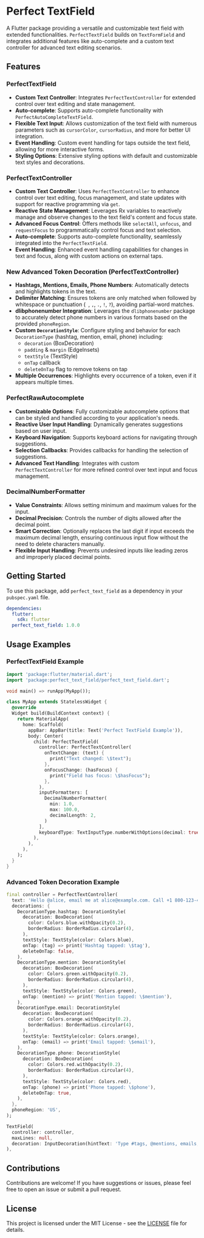 # Perfect TextField

A Flutter package providing a versatile and customizable text field with extended functionalities. `PerfectTextField` builds on `TextFormField` and integrates additional features like auto-complete and a custom text controller for advanced text editing scenarios.

## Features

### PerfectTextField
- **Custom Text Controller**: Integrates `PerfectTextController` for extended control over text editing and state management.
- **Auto-complete**: Supports auto-complete functionality with `PerfectAutoCompleteTextField`.
- **Flexible Text Input**: Allows customization of the text field with numerous parameters such as `cursorColor`, `cursorRadius`, and more for better UI integration.
- **Event Handling**: Custom event handling for taps outside the text field, allowing for more interactive forms.
- **Styling Options**: Extensive styling options with default and customizable text styles and decorations.

### PerfectTextController
- **Custom Text Controller**: Uses `PerfectTextController` to enhance control over text editing, focus management, and state updates with support for reactive programming via `get`.
- **Reactive State Management**: Leverages Rx variables to reactively manage and observe changes to the text field's content and focus state.
- **Advanced Focus Control**: Offers methods like `selectAll`, `unfocus`, and `requestFocus` to programmatically control focus and text selection.
- **Auto-complete**: Supports auto-complete functionality, seamlessly integrated into the `PerfectTextField`.
- **Event Handling**: Enhanced event handling capabilities for changes in text and focus, along with custom actions on external taps.

### **New** Advanced Token Decoration (PerfectTextController)
- **Hashtags, Mentions, Emails, Phone Numbers**: Automatically detects and highlights tokens in the text.
- **Delimiter Matching**: Ensures tokens are only matched when followed by whitespace or punctuation (` `, `,`, `.`, `!`, `?`), avoiding partial-word matches.
- **dlibphonenumber Integration**: Leverages the `dlibphonenumber` package to accurately detect phone numbers in various formats based on the provided `phoneRegion`.
- **Custom `DecorationStyle`**: Configure styling and behavior for each `DecorationType` (hashtag, mention, email, phone) including:
  - `decoration` (BoxDecoration)
  - `padding` & `margin` (EdgeInsets)
  - `textStyle` (TextStyle)
  - `onTap` callback
  - `deleteOnTap` flag to remove tokens on tap
- **Multiple Occurrences**: Highlights every occurrence of a token, even if it appears multiple times.

### PerfectRawAutocomplete
- **Customizable Options**: Fully customizable autocomplete options that can be styled and handled according to your application's needs.
- **Reactive User Input Handling**: Dynamically generates suggestions based on user input.
- **Keyboard Navigation**: Supports keyboard actions for navigating through suggestions.
- **Selection Callbacks**: Provides callbacks for handling the selection of suggestions.
- **Advanced Text Handling**: Integrates with custom `PerfectTextController` for more refined control over text input and focus management.

### DecimalNumberFormatter
- **Value Constraints**: Allows setting minimum and maximum values for the input.
- **Decimal Precision**: Controls the number of digits allowed after the decimal point.
- **Smart Correction**: Optionally replaces the last digit if input exceeds the maximum decimal length, ensuring continuous input flow without the need to delete characters manually.
- **Flexible Input Handling**: Prevents undesired inputs like leading zeros and improperly placed decimal points.

## Getting Started

To use this package, add `perfect_text_field` as a dependency in your `pubspec.yaml` file.

```yaml
dependencies:
  flutter:
    sdk: flutter
  perfect_text_field: 1.0.0
```

## Usage Examples

### PerfectTextField Example

```dart
import 'package:flutter/material.dart';
import 'package:perfect_text_field/perfect_text_field.dart';

void main() => runApp(MyApp());

class MyApp extends StatelessWidget {
  @override
  Widget build(BuildContext context) {
    return MaterialApp(
      home: Scaffold(
        appBar: AppBar(title: Text('Perfect TextField Example')),
        body: Center(
          child: PerfectTextField(
            controller: PerfectTextController(
              onTextChange: (text) {
                print("Text changed: \$text");
              },
              onFocusChange: (hasFocus) {
                print("Field has focus: \$hasFocus");
              },
            ),
            inputFormatters: [
              DecimalNumberFormatter(
                min: 1.0,
                max: 100.0,
                decimalLength: 2,
              )
            ],
            keyboardType: TextInputType.numberWithOptions(decimal: true),
          ),
        ),
      ),
    );
  }
}
```

### Advanced Token Decoration Example

```dart
final controller = PerfectTextController(
  text: 'Hello @alice, email me at alice@example.com. Call +1 800-123-4567? #flutter',
  decorations: {
    DecorationType.hashtag: DecorationStyle(
      decoration: BoxDecoration(
        color: Colors.blue.withOpacity(0.2),
        borderRadius: BorderRadius.circular(4),
      ),
      textStyle: TextStyle(color: Colors.blue),
      onTap: (tag) => print('Hashtag tapped: \$tag'),
      deleteOnTap: false,
    ),
    DecorationType.mention: DecorationStyle(
      decoration: BoxDecoration(
        color: Colors.green.withOpacity(0.2),
        borderRadius: BorderRadius.circular(4),
      ),
      textStyle: TextStyle(color: Colors.green),
      onTap: (mention) => print('Mention tapped: \$mention'),
    ),
    DecorationType.email: DecorationStyle(
      decoration: BoxDecoration(
        color: Colors.orange.withOpacity(0.2),
        borderRadius: BorderRadius.circular(4),
      ),
      textStyle: TextStyle(color: Colors.orange),
      onTap: (email) => print('Email tapped: \$email'),
    ),
    DecorationType.phone: DecorationStyle(
      decoration: BoxDecoration(
        color: Colors.red.withOpacity(0.2),
        borderRadius: BorderRadius.circular(4),
      ),
      textStyle: TextStyle(color: Colors.red),
      onTap: (phone) => print('Phone tapped: \$phone'),
      deleteOnTap: true,
    ),
  },
  phoneRegion: 'US',
);

TextField(
  controller: controller,
  maxLines: null,
  decoration: InputDecoration(hintText: 'Type #tags, @mentions, emails, phones…'),
),
```

## Contributions

Contributions are welcome! If you have suggestions or issues, please feel free to open an issue or submit a pull request.

## License

This project is licensed under the MIT License - see the [LICENSE](LICENSE) file for details.

